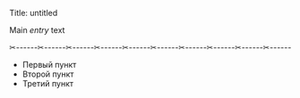 Title: untitled

Main _entry_ text

✂------✂------✂------✂------✂------✂------✂------✂------✂------✂------
* Первый пункт
* Второй пункт
* Третий пункт